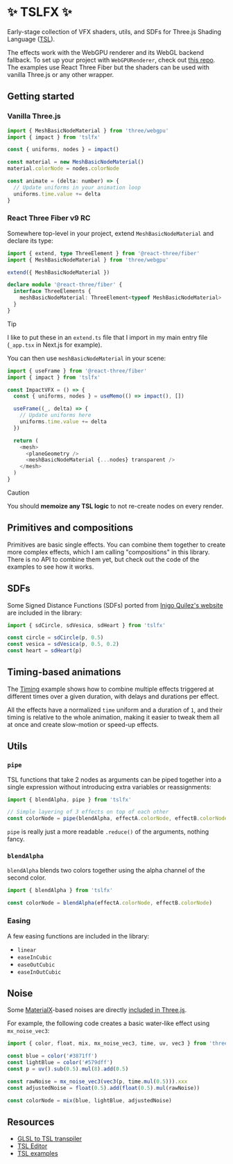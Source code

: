 # ✨ TSLFX ✨

Early-stage collection of VFX shaders, utils, and SDFs for Three.js Shading Language ([TSL](https://github.com/mrdoob/three.js/wiki/Three.js-Shading-Language)).

The effects work with the WebGPU renderer and its WebGL backend fallback. To set up your project with `WebGPURenderer`, check out [this repo](https://github.com/verekia/three-gpu-ecosystem-tests). The examples use React Three Fiber but the shaders can be used with vanilla Three.js or any other wrapper.

## Getting started

### Vanilla Three.js

```js
import { MeshBasicNodeMaterial } from 'three/webgpu'
import { impact } from 'tslfx'

const { uniforms, nodes } = impact()

const material = new MeshBasicNodeMaterial()
material.colorNode = nodes.colorNode

const animate = (delta: number) => {
  // Update uniforms in your animation loop
  uniforms.time.value += delta
}
```

### React Three Fiber v9 RC

Somewhere top-level in your project, extend `MeshBasicNodeMaterial` and declare its type:

```ts
import { extend, type ThreeElement } from '@react-three/fiber'
import { MeshBasicNodeMaterial } from 'three/webgpu'

extend({ MeshBasicNodeMaterial })

declare module '@react-three/fiber' {
  interface ThreeElements {
    meshBasicNodeMaterial: ThreeElement<typeof MeshBasicNodeMaterial>
  }
}
```

> [!TIP]
> I like to put these in an `extend.ts` file that I import in my main entry file (`_app.tsx` in Next.js for example).

You can then use `meshBasicNodeMaterial` in your scene:

```js
import { useFrame } from '@react-three/fiber'
import { impact } from 'tslfx'

const ImpactVFX = () => {
  const { uniforms, nodes } = useMemo(() => impact(), [])

  useFrame((_, delta) => {
    // Update uniforms here
    uniforms.time.value += delta
  })

  return (
    <mesh>
      <planeGeometry />
      <meshBasicNodeMaterial {...nodes} transparent />
    </mesh>
  )
}
```

> [!CAUTION]
> You should **memoize any TSL logic** to not re-create nodes on every render.

## Primitives and compositions

Primitives are basic single effects. You can combine them together to create more complex effects, which I am calling "compositions" in this library. There is no API to combine them yet, but check out the code of the examples to see how it works.

## SDFs

Some Signed Distance Functions (SDFs) ported from [Inigo Quilez's website](https://iquilezles.org/articles/distfunctions2d/) are included in the library:

```js
import { sdCircle, sdVesica, sdHeart } from 'tslfx'

const circle = sdCircle(p, 0.5)
const vesica = sdVesica(p, 0.5, 0.2)
const heart = sdHeart(p)
```

## Timing-based animations

The [Timing](https://tslfx.v1v2.io/timing) example shows how to combine multiple effects triggered at different times over a given duration, with delays and durations per effect.

All the effects have a normalized `time` uniform and a duration of `1`, and their timing is relative to the whole animation, making it easier to tweak them all at once and create slow-motion or speed-up effects.

## Utils

### `pipe`

TSL functions that take 2 nodes as arguments can be piped together into a single expression without introducing extra variables or reassignments:

```js
import { blendAlpha, pipe } from 'tslfx'

// Simple layering of 3 effects on top of each other
const colorNode = pipe(blendAlpha, effectA.colorNode, effectB.colorNode, effectC.colorNode)
```

`pipe` is really just a more readable `.reduce()` of the arguments, nothing fancy.

### `blendAlpha`

`blendAlpha` blends two colors together using the alpha channel of the second color.

```js
import { blendAlpha } from 'tslfx'

const colorNode = blendAlpha(effectA.colorNode, effectB.colorNode)
```

### Easing

A few easing functions are included in the library:

- `linear`
- `easeInCubic`
- `easeOutCubic`
- `easeInOutCubic`

## Noise

Some [MaterialX](https://materialx.org/)-based noises are directly [included in Three.js](https://github.com/mrdoob/three.js/blob/master/examples/webgpu_materialx_noise.html).

For example, the following code creates a basic water-like effect using `mx_noise_vec3`:

```js
import { color, float, mix, mx_noise_vec3, time, uv, vec3 } from 'three/tsl'

const blue = color('#3871ff')
const lightBlue = color('#579dff')
const p = uv().sub(0.5).mul(8).add(0.5)

const rawNoise = mx_noise_vec3(vec3(p, time.mul(0.5))).xxx
const adjustedNoise = float(0.5).add(float(0.5).mul(rawNoise))

const colorNode = mix(blue, lightBlue, adjustedNoise)
```

## Resources

- [GLSL to TSL transpiler](https://threejs.org/examples/?q=webgpu#webgpu_tsl_transpiler)
- [TSL Editor](https://threejs.org/examples/?q=tsl#webgpu_tsl_editor)
- [TSL examples](https://threejs.org/examples/?q=tsl)
